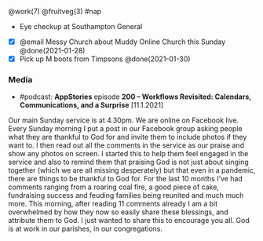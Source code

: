 @work(7) @fruitveg(3) #nap
- Eye checkup at Southampton General
* [x] @email Messy Church about Muddy Online Church this Sunday @done(2021-01-28)
* [x] Pick up M boots from Timpsons @done(2021-01-30)

### Media
- #podcast: **AppStories** episode **200 – Workflows Revisited: Calendars, Communications, and a Surprise** [11.1.2021]

Our main Sunday service is at 4.30pm. We are online on Facebook live. Every Sunday morning I put a post in our Facebook group asking people what they are thankful to God for and invite them to include photos if they want to. 
I then read out all the comments in the service as our praise and show any photos on screen. I started this to help them feel engaged in the service and also to remind them that praising God is not just about singing together (which we are all missing desperately) but that even in a pandemic, there are things to be thankful to God for. For the last 10 months I’ve had comments ranging from a roaring coal fire, a good piece of cake, fundraising success and feuding families being reunited and much much more. 
This morning, after reading 11 comments already I am a bit overwhelmed by how they now so easily share these blessings, and attribute them to God. 
I just wanted to share this to encourage you all. God is at work in our parishes, in our congregations.

